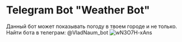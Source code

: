# Telegram Bot "Weather Bot"
Данный бот может показывать погоду в твоем городе и не только.
Найти бота в телеграм: @VladNaum_bot
![wN3O7H-xAns](https://user-images.githubusercontent.com/80588586/126472105-7fe20590-62d3-44a8-8564-50d212bc0e80.jpg)
